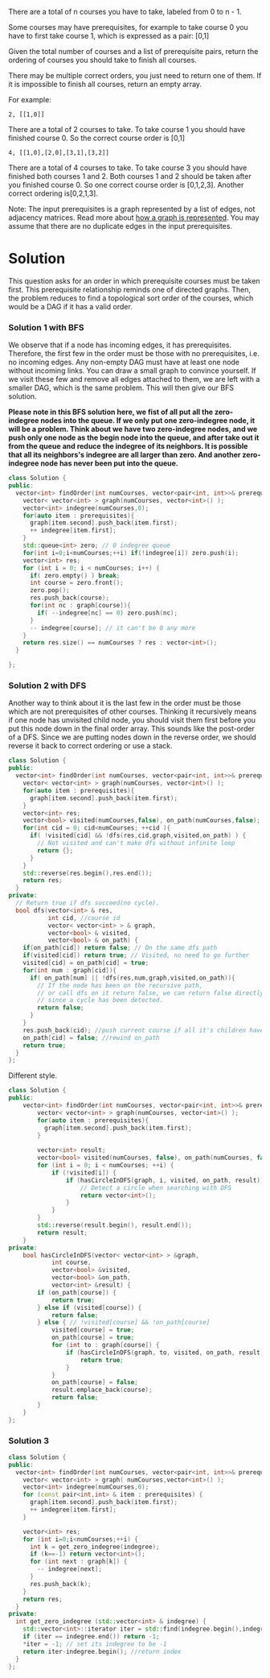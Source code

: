 There are a total of n courses you have to take, labeled from 0 to n - 1.

Some courses may have prerequisites, for example to take course 0 you have to first take course 1, which is expressed as a pair: [0,1]

Given the total number of courses and a list of prerequisite pairs, return the ordering of courses you should take to finish all courses.

There may be multiple correct orders, you just need to return one of them. If it is impossible to finish all courses, return an empty array.

For example:

```2, [[1,0]]```

There are a total of 2 courses to take. To take course 1 you should have finished course 0. So the correct course order is [0,1]

```4, [[1,0],[2,0],[3,1],[3,2]]```

There are a total of 4 courses to take. To take course 3 you should have finished both courses 1 and 2. Both courses 1 and 2 should be taken after you finished course 0. So one correct course order is [0,1,2,3]. Another correct ordering is[0,2,1,3].
  
Note:
The input prerequisites is a graph represented by a list of edges, not adjacency matrices. Read more about [how a graph is represented](https://www.khanacademy.org/computing/computer-science/algorithms/graph-representation/a/representing-graphs).
You may assume that there are no duplicate edges in the input prerequisites.  

# Solution

This question asks for an order in which prerequisite courses must be taken first. This prerequisite relationship reminds one of directed graphs. Then, the problem reduces to find a topological sort order of the courses, which would be a DAG if it has a valid order.

### Solution 1 with BFS

We observe that if a node has incoming edges, it has prerequisites. Therefore, the first few in the order must be those with no prerequisites, i.e. no incoming edges. Any non-empty DAG must have at least one node without incoming links. You can draw a small graph to convince yourself. If we visit these few and remove all edges attached to them, we are left with a smaller DAG, which is the same problem. This will then give our BFS solution.

__Please note in this BFS solution here, we fist of all put all the zero-indegree nodes into the queue. If we only put one zero-indegree node, it will be a problem. Think about we have two zero-indegree nodes, and we push only one node as the begin node into the queue, and after take out it from the queue and reduce the indegree of its neighbors. It is possible that all its neighbors's indegree are all larger than zero. And another zero-indegree node has never been put into the queue.__

```cpp           
class Solution {
public:
  vector<int> findOrder(int numCourses, vector<pair<int, int>>& prerequisites) {
    vector< vector<int> > graph(numCourses, vector<int>() );
    vector<int> indegree(numCourses,0);
    for(auto item : prerequisites){
      graph[item.second].push_back(item.first);
      ++ indegree[item.first];
    }
    std::queue<int> zero; // 0 indegree queue
    for(int i=0;i<numCourses;++i) if(!indegree[i]) zero.push(i);
    vector<int> res;
    for (int i = 0; i < numCourses; i++) {
      if( zero.empty() ) break;
      int course = zero.front();
      zero.pop();
      res.push_back(course);
      for(int nc : graph[course]){
        if( --indegree[nc] == 0) zero.push(nc);
      }
      -- indegree[course]; // it can't be 0 any more
    }
    return res.size() == numCourses ? res : vector<int>();
  }

};
``` 



### Solution 2 with DFS

Another way to think about it is the last few in the order must be those which are not prerequisites of other courses. Thinking it recursively means if one node has unvisited child node, you should visit them first before you put this node down in the final order array. This sounds like the post-order of a DFS. Since we are putting nodes down in the reverse order, we should reverse it back to correct ordering or use a stack.

```cpp
class Solution {
public:
  vector<int> findOrder(int numCourses, vector<pair<int, int>>& prerequisites) {
    vector< vector<int> > graph(numCourses, vector<int>() );
    for(auto item : prerequisites){
      graph[item.second].push_back(item.first);
    }
    vector<int> res;
    vector<bool> visited(numCourses,false), on_path(numCourses,false);
    for(int cid = 0; cid<numCourses; ++cid ){
      if( !visited[cid] && !dfs(res,cid,graph,visited,on_path) ) {
        // Not visited and can't make dfs without infinite loop
        return {};
      }
    }
    std::reverse(res.begin(),res.end());
    return res;
  }
private:
  // Return true if dfs succeed(no cycle).
  bool dfs(vector<int> & res,
           int cid, //course id
           vector< vector<int> > & graph,
           vector<bool> & visited,
           vector<bool> & on_path) {
    if(on_path[cid]) return false; // On the same dfs path
    if(visited[cid]) return true; // Visited, no need to go further
    visited[cid] = on_path[cid] = true;
    for(int num : graph[cid]){
      if( on_path[num] || !dfs(res,num,graph,visited,on_path)){
        // If the node has been on the recursive path,
        // or call dfs on it return false, we can return false directly
        // since a cycle has been detected.
        return false;
      }
    }
    res.push_back(cid); //push current course if all it's children have been added
    on_path[cid] = false; //rewind on_path
    return true;
  }
};
```  

Different style.

```cpp
class Solution {
public:
    vector<int> findOrder(int numCourses, vector<pair<int, int>>& prerequisites) {
        vector< vector<int> > graph(numCourses, vector<int>() );
        for(auto item : prerequisites){
          graph[item.second].push_back(item.first);
        }
        
        vector<int> result;
        vector<bool> visited(numCourses, false), on_path(numCourses, false);
        for (int i = 0; i < numCourses; ++i) {
            if (!visited[i]) {
                if (hasCircleInDFS(graph, i, visited, on_path, result)) {
                    // Detect a circle when searching with DFS
                    return vector<int>();
                }
            }
        }
        std::reverse(result.begin(), result.end());
        return result;
    }
private:
    bool hasCircleInDFS(vector< vector<int> > &graph,
            int course,
            vector<bool> &visited,
            vector<bool> &on_path,
            vector<int> &result) {
        if (on_path[course]) {
            return true;
        } else if (visited[course]) {
            return false;
        } else { // !visited[course] && !on_path[course]
            visited[course] = true;
            on_path[course] = true;
            for (int to : graph[course]) {
                if (hasCircleInDFS(graph, to, visited, on_path, result)) {
                    return true;
                }
            }
            on_path[course] = false;
            result.emplace_back(course);
            return false;
        }
    }
};
```


###  Solution 3


```cpp           
class Solution {
public:
  vector<int> findOrder(int numCourses, vector<pair<int, int>>& prerequisites) {
    vector< vector<int> > graph( numCourses,vector<int>() );
    vector<int> indegree(numCourses,0);
    for (const pair<int,int> & item : prerequisites) {
      graph[item.second].push_back(item.first);
      ++ indegree[item.first];
    }

    vector<int> res;
    for (int i=0;i<numCourses;++i) {
      int k = get_zero_indegree(indegree);
      if (k==-1) return vector<int>();
      for (int next : graph[k]) {
        -- indegree[next];
      }
      res.push_back(k);
    }
    return res;
  }
private:
  int get_zero_indegree (std::vector<int> & indegree) {
    std::vector<int>::iterator iter = std::find(indegree.begin(),indegree.end(),0);
    if (iter == indegree.end()) return -1;
    *iter = -1; // set its indegree to be -1
    return iter-indegree.begin(); //return index
  }
};
```
